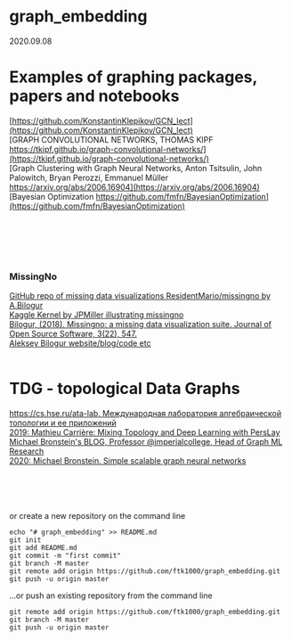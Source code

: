 # graph_embedding

2020.09.08

# Examples of graphing packages, papers and notebooks

[https://github.com/KonstantinKlepikov/GCN_lect](https://github.com/KonstantinKlepikov/GCN_lect)<br>
[GRAPH CONVOLUTIONAL NETWORKS, 
THOMAS KIPF 
https://tkipf.github.io/graph-convolutional-networks/](https://tkipf.github.io/graph-convolutional-networks/)<br>
[Graph Clustering with Graph Neural Networks, 
Anton Tsitsulin, John Palowitch, Bryan Perozzi, Emmanuel Müller https://arxiv.org/abs/2006.16904](https://arxiv.org/abs/2006.16904)<br>
[Bayesian Optimization  https://github.com/fmfn/BayesianOptimization](https://github.com/fmfn/BayesianOptimization)<br>
[]()<br>
[]()<br>
[]()<br>
[]()<br>
[]()<br>

### MissingNo
[GitHub repo of  missing data visualizations ResidentMario/missingno by A.Bilogur](https://github.com/ResidentMario/missingno)<br>
[Kaggle Kernel by JPMiller illustrating missingno](https://www.kaggle.com/jpmiller/finding-patterns-in-the-scored-targets)<br>
[Bilogur, (2018). Missingno: a missing data visualization suite. Journal of Open Source Software, 3(22), 547.](https://joss.theoj.org/papers/10.21105/joss.00547)<br>
[Aleksey Bilogur website/blog/code etc](https://www.residentmar.io/)<br>
[]()<br>

# TDG - topological Data Graphs
[https://cs.hse.ru/ata-lab.   Международная лаборатория алгебраической топологии и ее приложений](https://cs.hse.ru/ata-lab/)<br>
[2019: Mathieu Carrière: Mixing Topology and Deep Learning with PersLay](https://towardsdatascience.com/mixing-topology-and-deep-learning-with-perslay-2e60af69c321)<br>
[Michael Bronstein's BLOG, Professor @imperialcollege, Head of Graph ML Research ](https://towardsdatascience.com/@michael.bronstein)<br>
[2020: Michael Bronstein. Simple scalable graph neural networks](https://towardsdatascience.com/simple-scalable-graph-neural-networks-7eb04f366d07)<br>
[]()<br>
[]()<br>
[]()<br>
[]()<br>

or create a new repository on the command line

    echo "# graph_embedding" >> README.md
    git init
    git add README.md
    git commit -m "first commit"
    git branch -M master
    git remote add origin https://github.com/ftk1000/graph_embedding.git
    git push -u origin master
                
…or push an existing repository from the command line

    git remote add origin https://github.com/ftk1000/graph_embedding.git
    git branch -M master
    git push -u origin master
